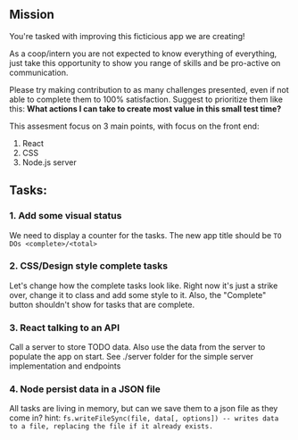 ## Mission

You're tasked with improving this ficticious app we are creating!

As a coop/intern you are not expected to know everything of everything, just take this opportunity to show you range of skills and be pro-active on communication.

Please try making contribution to as many challenges presented, even if not able to complete them to 100% satisfaction. Suggest to prioritize them like this: **What actions I can take to create most value in this small test time?**

This assesment focus on 3 main points, with focus on the front end:

1. React
2. CSS
3. Node.js server


## Tasks:

### 1. Add some visual status

We need to display a counter for the tasks.
The new app title should be `TO DOs <complete>/<total>`

### 2. CSS/Design style complete tasks

Let's change how the complete tasks look like.
Right now it's just a strike over, change it to class and add some style to it.
Also, the "Complete" button shouldn't show for tasks that are complete.

### 3. React talking to an API

Call a server to store TODO data.
Also use the data from the server to populate the app on start.
See ./server folder for the simple server implementation and endpoints

### 4. Node persist data in a JSON file

All tasks are living in memory, but can we save them to a json file as they come in?
hint: `fs.writeFileSync(file, data[, options]) -- writes data to a file, replacing the file if it already exists.`
